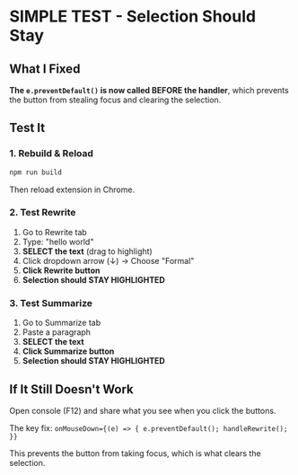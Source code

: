 # SIMPLE TEST - Selection Should Stay

## What I Fixed

**The `e.preventDefault()` is now called BEFORE the handler**, which prevents the button from stealing focus and clearing the selection.

## Test It

### 1. Rebuild & Reload
```bash
npm run build
```
Then reload extension in Chrome.

### 2. Test Rewrite

1. Go to Rewrite tab
2. Type: "hello world"
3. **SELECT the text** (drag to highlight)
4. Click dropdown arrow (↓) → Choose "Formal"
5. **Click Rewrite button**
6. **Selection should STAY HIGHLIGHTED**

### 3. Test Summarize

1. Go to Summarize tab
2. Paste a paragraph
3. **SELECT the text**
4. **Click Summarize button**
5. **Selection should STAY HIGHLIGHTED**

## If It Still Doesn't Work

Open console (F12) and share what you see when you click the buttons.

The key fix: `onMouseDown={(e) => { e.preventDefault(); handleRewrite(); }}`

This prevents the button from taking focus, which is what clears the selection.
